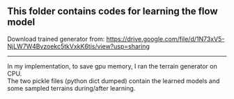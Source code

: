 ## This folder contains codes for learning the flow model   

Download trained generator from: https://drive.google.com/file/d/1N73xV5-NjLW7W4Bvzoekc5tkVxkK6tis/view?usp=sharing    
 
---
In my implementation, to save gpu memory, I ran the terrain generator on CPU.    
The two pickle files (python dict dumped) contain the learned models and some sampled terrains during/after learning.    
